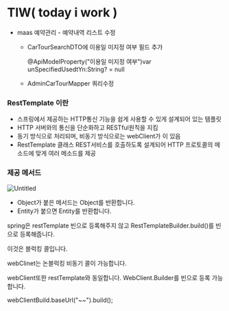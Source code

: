 
# TIW( today i work )

- maas 예약관리 - 예약내역 리스트 수정
    - CarTourSearchDTO에 이용일 미지정 여부  필드 추가
    
      @ApiModelProperty("이용일 미지정 여부")var unSpecifiedUsedtYn:String? = null
    
    - AdminCarTourMapper 쿼리수정
    

### RestTemplate 이란

- 스프링에서 제공하는 HTTP통신 기능을 쉽게 사용할 수 있게 설계되어 있는 템플릿
- HTTP 서버와의 통신을 단순화하고 RESTful원칙을 지킴
- 동기 방식으로 처리되며, 비동기 방식으로는 webClient가 이 있음
- RestTemplate 클래스 REST서비스를 호출하도록 설계되어 HTTP 프로토콜의 메소드에 맞게 여러 메소드를 제공

### 제공 메서드

![Untitled](%E1%84%8C%E1%85%A6%E1%84%86%E1%85%A9%E1%86%A8%20%E1%84%8B%E1%85%A5%E1%86%B9%E1%84%8B%E1%85%B3%E1%86%B7%200fc0bf7d795d4691a1018dfee2f9c55e/Untitled.png)

- Object가 붙은 메서드는 Object를 반환합니다.
- Entity가 붙으면 Entity를 반환합니다.

spring은 restTemplate  빈으로 등록해주지 않고  RestTemplateBuilder.build()를 빈으로 등록해줍니다. 

이것은 블럭킹 콜입니다. 

webClinet는 논블럭킹 비동기 콜이 가능합니다. 

webClient또한 restTemplate와 동일합니다.  WebClient.Builder를 빈으로 등록 가능합니다. 

webClientBuild.baseUrl("~~").build();